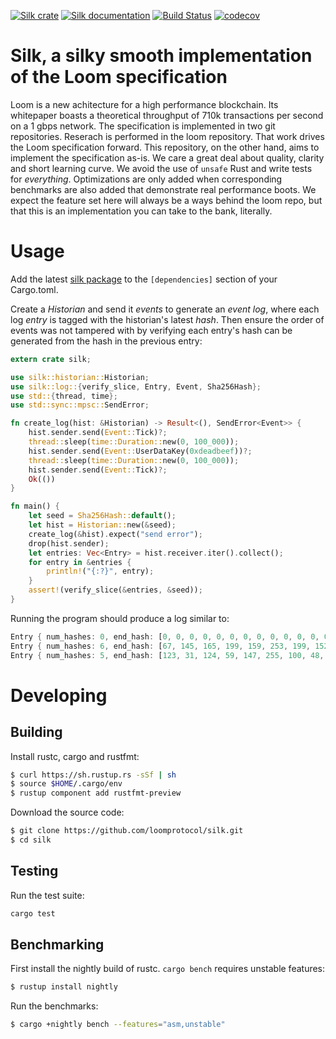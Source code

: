 [![Silk crate](https://img.shields.io/crates/v/silk.svg)](https://crates.io/crates/silk)
[![Silk documentation](https://docs.rs/silk/badge.svg)](https://docs.rs/silk)
[![Build Status](https://travis-ci.org/loomprotocol/silk.svg?branch=master)](https://travis-ci.org/loomprotocol/silk)
[![codecov](https://codecov.io/gh/loomprotocol/silk/branch/master/graph/badge.svg)](https://codecov.io/gh/loomprotocol/silk)

# Silk, a silky smooth implementation of the Loom specification

Loom is a new achitecture for a high performance blockchain. Its whitepaper boasts a theoretical
throughput of 710k transactions per second on a 1 gbps network. The specification is implemented
in two git repositories. Reserach is performed in the loom repository. That work drives the
Loom specification forward. This repository, on the other hand, aims to implement the specification
as-is.  We care a great deal about quality, clarity and short learning curve. We avoid the use
of `unsafe` Rust and write tests for *everything*.  Optimizations are only added when
corresponding benchmarks are also added that demonstrate real performance boots. We expect the
feature set here will always be a ways behind the loom repo, but that this is an implementation
you can take to the bank, literally.

# Usage

Add the latest [silk package](https://crates.io/crates/silk) to the `[dependencies]` section
of your Cargo.toml.

Create a *Historian* and send it *events* to generate an *event log*, where each log *entry*
is tagged with the historian's latest *hash*. Then ensure the order of events was not tampered
with by verifying each entry's hash can be generated from the hash in the previous entry:

```rust
extern crate silk;

use silk::historian::Historian;
use silk::log::{verify_slice, Entry, Event, Sha256Hash};
use std::{thread, time};
use std::sync::mpsc::SendError;

fn create_log(hist: &Historian) -> Result<(), SendError<Event>> {
    hist.sender.send(Event::Tick)?;
    thread::sleep(time::Duration::new(0, 100_000));
    hist.sender.send(Event::UserDataKey(0xdeadbeef))?;
    thread::sleep(time::Duration::new(0, 100_000));
    hist.sender.send(Event::Tick)?;
    Ok(())
}

fn main() {
    let seed = Sha256Hash::default();
    let hist = Historian::new(&seed);
    create_log(&hist).expect("send error");
    drop(hist.sender);
    let entries: Vec<Entry> = hist.receiver.iter().collect();
    for entry in &entries {
        println!("{:?}", entry);
    }
    assert!(verify_slice(&entries, &seed));
}
```

Running the program should produce a log similar to:

```rust
Entry { num_hashes: 0, end_hash: [0, 0, 0, 0, 0, 0, 0, 0, 0, 0, 0, 0, 0, 0, 0, 0, 0, 0, 0, 0, 0, 0, 0, 0, 0, 0, 0, 0, 0, 0, 0, 0], event: Tick }
Entry { num_hashes: 6, end_hash: [67, 145, 165, 199, 159, 253, 199, 152, 131, 3, 101, 3, 202, 85, 22, 115, 192, 157, 238, 194, 141, 244, 50, 168, 216, 141, 235, 199, 250, 46, 201, 30], event: UserDataKey(3735928559) }
Entry { num_hashes: 5, end_hash: [123, 31, 124, 59, 147, 255, 100, 48, 35, 214, 59, 187, 225, 130, 161, 121, 146, 42, 216, 90, 42, 160, 224, 62, 245, 1, 112, 181, 131, 126, 147, 34], event: Tick }
```


# Developing

Building
---

Install rustc, cargo and rustfmt:

```bash
$ curl https://sh.rustup.rs -sSf | sh
$ source $HOME/.cargo/env
$ rustup component add rustfmt-preview
```

Download the source code:

```bash
$ git clone https://github.com/loomprotocol/silk.git
$ cd silk
```

Testing
---

Run the test suite:

```bash
cargo test
```

Benchmarking
---

First install the nightly build of rustc. `cargo bench` requires unstable features:

```bash
$ rustup install nightly
```

Run the benchmarks:

```bash
$ cargo +nightly bench --features="asm,unstable"
```
